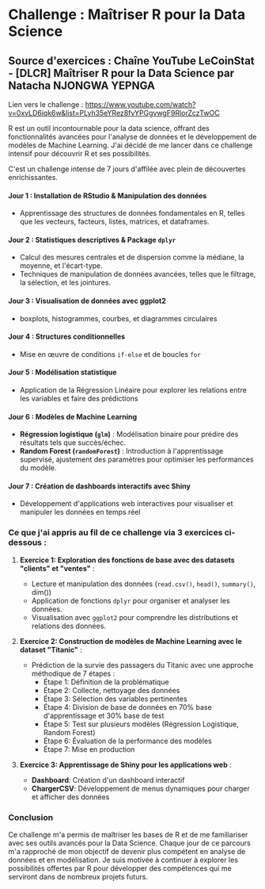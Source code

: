 # Challenge : Maîtriser R pour la Data Science

## Source d'exercices : Chaîne YouTube LeCoinStat - [DLCR] Maîtriser R pour la Data Science par Natacha NJONGWA YEPNGA

Lien vers le challenge : https://www.youtube.com/watch?v=0xvLD6iqk6w&list=PLyh35eYRez8fvYPGgvwgF9RlorZczTwOC

R est un outil incontournable pour la data science, offrant des fonctionnalités avancées pour l'analyse de données et le développement de modèles de Machine Learning. J'ai décidé de me lancer dans ce challenge intensif pour découvrir R et ses possibilités.

C'est un challenge intense de 7 jours d'affilée avec plein de découvertes enrichissantes.

#### **Jour 1 : Installation de RStudio & Manipulation des données** 
- Apprentissage des structures de données fondamentales en R, telles que les vecteurs, facteurs, listes, matrices, et dataframes. 

#### **Jour 2 : Statistiques descriptives & Package `dplyr`** 
- Calcul des mesures centrales et de dispersion comme la médiane, la moyenne, et l'écart-type.
- Techniques de manipulation de données avancées, telles que le filtrage, la sélection, et les jointures.

#### **Jour 3 : Visualisation de données avec ggplot2**
- boxplots, histogrammes, courbes, et diagrammes circulaires

#### **Jour 4 : Structures conditionnelles**
- Mise en œuvre de conditions `if-else` et de boucles `for`

#### **Jour 5 : Modélisation statistique**
- Application de la Régression Linéaire pour explorer les relations entre les variables et faire des prédictions

#### **Jour 6 : Modèles de Machine Learning**
- **Régression logistique (`glm`)** : Modélisation binaire pour prédire des résultats tels que succès/échec.
- **Random Forest (`randomForest`)** : Introduction à l'apprentissage supervisé, ajustement des paramètres pour optimiser les performances du modèle.

#### **Jour 7 : Création de dashboards interactifs avec Shiny**
- Développement d'applications web interactives pour visualiser et manipuler les données en temps réel

### Ce que j'ai appris au fil de ce challenge via 3 exercices ci-dessous :

1. **Exercice 1: Exploration des fonctions de base avec des datasets "clients" et "ventes"** :
   - Lecture et manipulation des données (`read.csv()`, `head()`, `summary()`, dim())
   - Application de fonctions `dplyr` pour organiser et analyser les données.
   - Visualisation avec `ggplot2` pour comprendre les distributions et relations des données.

2. **Exercice 2: Construction de modèles de Machine Learning avec le dataset "Titanic"** :
   - Prédiction de la survie des passagers du Titanic avec une approche méthodique de 7 étapes :
       + Étape 1: Définition de la problématique
       + Étape 2: Collecte, nettoyage des données
       + Étape 3: Sélection des variables pertinentes
       + Étape 4: Division de base de données en 70% base d'apprentissage et 30% base de test 
       + Étape 5: Test sur plusieurs modèles (Régression Logistique, Random Forest)
       + Étape 6: Évaluation de la performance des modèles 
       + Étape 7: Mise en production
 
3. **Exercice 3: Apprentissage de Shiny pour les applications web** :
   - **Dashboard**: Création d'un dashboard interactif
   - **ChargerCSV**: Développement de menus dynamiques pour charger et afficher des données

### Conclusion

Ce challenge m'a permis de maîtriser les bases de R et de me familiariser avec ses outils avancés pour la Data Science. Chaque jour de ce parcours m'a rapproché de mon objectif de devenir plus compétent en analyse de données et en modélisation. Je suis motivée à continuer à explorer les possibilités offertes par R pour développer des compétences qui me serviront dans de nombreux projets futurs.
